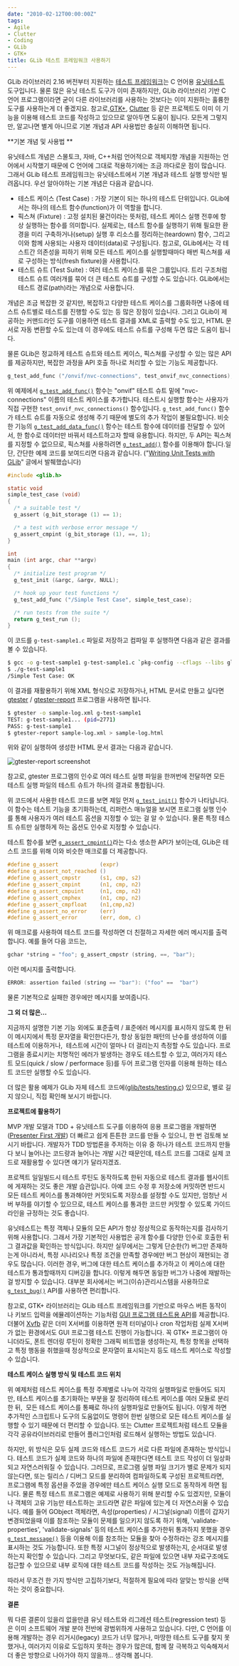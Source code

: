 ```yaml
---
date: "2010-02-12T00:00:00Z"
tags:
- Agile
- Clutter
- Coding
- GLib
- GTK+
title: GLib 테스트 프레임워크 사용하기
---
```


GLib 라이브러리 2.16 버전부터 지원하는 [테스트 프레임워크](http://library.gnome.org/devel/glib/stable/glib-Testing.html)는 C 언어용 [유닛테스트](http://en.wikipedia.org/wiki/Unit_testing) 도구입니다. 물론 많은 유닛 테스트 도구가 이미 존재하지만, GLib 라이브러리 기반 C 언어 프로그램이라면 굳이 다른 라이브러리를 사용하는 것보다는 이미 지원하는 훌륭한 도구를 사용하는게 더 좋겠지요. 참고로,[GTK+](http://www.gtk.org/), [Clutter](http://clutter-project.org/) 등 같은 프로젝트도 이미 이 기능을 이용해 테스트 코드를 작성하고 있으므로 알아두면 도움이 됩니다. 모든게 그렇지만, 알고나면 별게 아니므로 기본 개념과 API 사용법만 충실히 이해하면 됩니다.

**기본 개념 및 사용법
**

유닛테스트 개념은 스몰토크, 자바, C++처럼 언어적으로 객체지향 개념을 지원하는 언어에서 시작했기 때문에 C 언어에 그대로 적용하기에는 조금 까다로운 점이 많습니다. 그래서 GLib 테스트 프레임워크는 유닛테스트에서 기본 개념과 테스트 실행 방식만 빌려옵니다. 우선 알아야하는 기본 개념은 다음과 같습니다.

-   테스트 케이스 (Test Case) : 가장 기본이 되는 하나의 테스트 단위입니다. GLib에서는 하나의 테스트 함수(function)가 이 역할을 합니다.
-   픽스쳐 (Fixture) : 고정 설치된 물건이라는 뜻처럼, 테스트 케이스 실행 전후에 항상 실행하는 함수를 의미합니다. 실제로는, 테스트 함수를 실행하기 위해 필요한 환경을 미리 구축하거나(setup) 실행 후 리소스를 정리하는(teardown) 함수, 그리고 이와 함께 사용되는 사용자 데이터(data)로 구성됩니다. 참고로, GLib에서는 각 테스트간 의존성을 피하기 위해 모든 테스트 케이스를 실행할때마다 매번 픽스쳐를 새로 구성하는 방식(fresh fixture)을 사용합니다.
-   테스트 슈트 (Test Suite) : 여러 테스트 케이스를 묶은 그룹입니다. 트리 구조처럼 테스트 슈트 여러개를 묶어 더 큰 테스트 슈트를 구성할 수도 있습니다. GLib에서는 테스트 경로(path)라는 개념으로 사용합니다.

개념은 조금 복잡한 것 같지만, 복잡하고 다양한 테스트 케이스를 그룹화하면 나중에 테스트 슈트별로 테스트를 진행할 수도 있는 등 많은 장점이 있습니다. 그리고 GLib이 제공하는 커맨드라인 도구를 이용하면 테스트 결과를 XML로 출력할 수도 있고, HTML 문서로 자동 변환할 수도 있는데 이 경우에도 테스트 슈트를 구성해 두면 많은 도움이 됩니다.

물론 GLib은 정교하게 테스트 슈트와 테스트 케이스, 픽스쳐를 구성할 수 있는 많은 API를 제공하지만, 복잡한 과정을 API 호출 하나로 처리할 수 있는 기능도 제공합니다.

```c
g_test_add_func ("/onvif/nvc-connections", test_onvif_nvc_connections);
```

위 예제에서 [`g_test_add_func()`](http://library.gnome.org/devel/glib/stable/glib-Testing.html#g-test-add-func) 함수는 "onvif" 테스트 슈트 밑에 "nvc-connections" 이름의 테스트 케이스를 추가합니다. 테스트시 실행할 함수는 사용자가 직접 구현한 `test_onvif_nvc_connections()` 함수입니다. `g_test_add_func()` 함수가 테스트 슈트를 자동으로 생성해 주기 때문에 별도의 추가 작업이 불필요합니다. 비슷한 기능의 [`g_test_add_data_func()`](http://library.gnome.org/devel/glib/stable/glib-Testing.html#g-test-add-data-func) 함수는 테스트 함수에 데이터를 전달할 수 있어서, 한 함수로 데이터만 바꿔서 테스트하고자 할때 유용합니다. 하지만, 두 API는 픽스쳐를 지정할 수 없으므로, 픽스쳐를 사용하려면 [`g_test_add()`](http://library.gnome.org/devel/glib/stable/glib-Testing.html#g-test-add) 함수를 이용해야 합니다.일단, 간단한 예제 코드를 보여드리면 다음과 같습니다. ("[Writing Unit Tests with GLib](http://blogs.gnome.org/timj/2008/06/24/23062008-writing-unit-tests-with-glib/)" 글에서 발췌했습니다)

```c
#include <glib.h>

static void
simple_test_case (void)
{
  /* a suitable test */
  g_assert (g_bit_storage (1) == 1);

  /* a test with verbose error message */
  g_assert_cmpint (g_bit_storage (1), ==, 1);
}

int
main (int argc, char **argv)
{
  /* initialize test program */
  g_test_init (&argc, &argv, NULL);

  /* hook up your test functions */
  g_test_add_func ("/Simple Test Case", simple_test_case);

  /* run tests from the suite */
  return g_test_run ();
}
```

이 코드를 `g-test-sample1.c` 파일로 저장하고 컴파일 후 실행하면 다음과 같은 결과를 볼 수 있습니다.

```sh
$ gcc -o g-test-sample1 g-test-sample1.c `pkg-config --cflags --libs glib-2.0`
$ ./g-test-sample1
/Simple Test Case: OK
```

이 결과를 재활용하기 위해 XML 형식으로 저장하거나, HTML 문서로 만들고 싶다면 [gtester](http://library.gnome.org/devel/glib/stable/gtester.html) / [gtester-report](http://library.gnome.org/devel/glib/stable/gtester-report.html) 프로그램을 사용하면 됩니다.

```sh
$ gtester -o sample-log.xml g-test-sample1
TEST: g-test-sample1... (pid=2771)
PASS: g-test-sample1
$ gtester-report sample-log.xml > sample-log.html
```

위와 같이 실행하여 생성한 HTML 문서 결과는 다음과 같습니다.

![](/figures/gtester-report-screenshot.png "gtester-report screenshot")

참고로, gtester 프로그램의 인수로 여러 테스트 실행 파일을 한꺼번에 전달하면 모든 테스트 실행 파일의 테스트 슈트가 하나의 결과로 통합됩니다.

위 코드에서 사용한 테스트 코드를 보면 제일 먼저 [`g_test_init()`](http://library.gnome.org/devel/glib/stable/glib-Testing.html#g-test-init) 함수가 나타납니다. 이 함수는 테스트 기능을 초기화하는데, 리퍼런스 매뉴얼을 보시면 프로그램 실행 인수를 통해 사용자가 여러 테스트 옵션을 지정할 수 있는 걸 알 수 있습니다. 물론 특정 테스트 슈트만 실행하게 하는 옵션도 인수로 지정할 수 있습니다.

테스트 함수를 보면 [`g_assert_cmpint()`](http://library.gnome.org/devel/glib/stable/glib-Testing.html#g-assert-cmpint)라는 다소 생소한 API가 보이는데, GLib은 테스트 코드를 위해 이와 비슷한 매크로를 더 제공합니다.

```c
#define g_assert             (expr)
#define g_assert_not_reached ()
#define g_assert_cmpstr      (s1, cmp, s2)
#define g_assert_cmpint      (n1, cmp, n2)
#define g_assert_cmpuint     (n1, cmp, n2)
#define g_assert_cmphex      (n1, cmp, n2)
#define g_assert_cmpfloat    (n1,cmp,n2)
#define g_assert_no_error    (err)
#define g_assert_error       (err, dom, c)
```

위 매크로를 사용하여 테스트 코드를 작성하면 더 친절하고 자세한 에러 메시지를 출력합니다. 예를 들어 다음 코드는,

```c
gchar *string = "foo"; g_assert_cmpstr (string, ==, "bar");
```

이런 메시지를 출력합니다.

```c
ERROR: assertion failed (string == "bar"): ("foo" ==  "bar")
```

물론 기본적으로 실패한 경우에만 메시지를 보여줍니다.

**그 외 더 많은...**

지금까지 설명한 기본 기능 외에도 표준출력 / 표준에러 메시지를 표시하지 않도록 한 뒤 이 메시지에서 특정 문자열을 확인한다든가, 항상 동일한 패턴의 난수를 생성하여 이를 테스트에 이용하거나,  테스트에 시간이 얼마나 더 걸리는지 측정할 수도 있습니다. 프로그램을 종료시키는 치명적인 에러가 발생하는 경우도 테스트할 수 있고, 여러가지 테스트 모드(quick / slow / performace 등)를 두어 프로그램 인자를 이용해 원하는 테스트 코드만 실행할 수도 있습니다.

더 많은 활용 예제가 GLib 자체 테스트 코드에([glib/tests/testing.c](http://git.gnome.org/browse/glib/tree/glib/tests/testing.c)) 있으므로, 별로 길지 않으니, 직접 확인해 보시기 바랍니다.

**프로젝트에 활용하기**

MVP 개발 모델과 TDD + 유닛테스트 도구를 이용하여 응용 프로그램을 개발하면([Presenter First 개발](/2008/12/17/presenter-first-development/)) 더 빠르고 쉽게 튼튼한 코드를 만들 수 있으니, 한 번 검토해 보시기 바랍니다. 개발자가 TDD 방법론을 주저하는 이유 중 하나가 테스트 코드까지 만들다 보니 늘어나는 코드량과 늘어나는 개발 시간 때문인데, 테스트 코드를 그대로 실제 코드로 재활용할 수 있다면 얘기가 달라지겠죠.

프로젝트 일일빌드시 테스트 루틴도 동작하도록 한뒤 자동으로 테스트 결과를 웹사이트에 게재하는 것도 좋은 개발 습관입니다. 아예 코드 수정 후 저장소에 커밋하면 반드시 모든 테스트 케이스를 통과해야만 커밋되도록 저장소를 설정할 수도 있지만, 엄청난 서버 부하를 야기할 수 있으므로, 테스트 케이스를 통과한 코드만 커밋할 수 있도록 가이드라인을 규정하는 것도 좋습니다.

유닛테스트는 특정 객체나 모듈의 모든 API가 항상 정상적으로 동작하는지를 검사하기 위해 사용합니다. 그래서 가장 기본적인 사용법은 공개 함수를 다양한 인수로 호출한 뒤 그 결과값을 확인하는 방식입니다. 하지만 실무에서는 그렇게 단순한(?) 버그만 존재하는게 아니라서, 특정 시나리오나 특정 조건을 만족할 경우에만 버그 현상이 재현되는 경우도 많습니다. 이러한 경우, 버그에 대한 테스트 케이스를 추가하고 이 케이스에 대한 테스트가 통과할때까지 디버깅을 합니다. 이렇게 해두면 동일한 버그가 나중에 재발하는 걸 방지할 수 있습니다. 대부분 회사에서는 버그(이슈)관리시스템을 사용하므로 [`g_test_bug()`](http://library.gnome.org/devel/glib/stable/glib-Testing.html#g-test-bug) API를 사용하면 편리합니다.

참고로, GTK+ 라이브러리는 GLib 테스트 프레임워크를 기반으로 마우스 버튼 동작이나 키보드 입력을 에뮬레이션하는 기능처럼 [GUI 프로그램 테스트용 API](http://library.gnome.org/devel/gtk/stable/gtk-Testing.html)를 제공합니다. 더불어 [Xvfb](http://en.wikipedia.org/wiki/Xvfb) 같은 더미 X서버를 이용하면 원격 터미널이나 cron 작업처럼 실제 X서버가 없는 환경에서도 GUI 프로그램 테스트 진행이 가능합니다. 꼭 GTK+ 프로그램이 아니더라도, 폰트 렌더링 루틴이 정확한 그래픽 비트맵을 생성하는지, 특정 항목을 선택하고 특정 행동을 취했을때 정상적으로 문자열이 표시되는지 등도 테스트 케이스로 작성할 수 있습니다.

**테스트 케이스 실행 방식 및 테스트 코드 위치**

위 예제처럼 테스트 케이스를 특정 주제별로 나누어 각각의 실행파일로 만들어도 되지만, 테스트 케이스를 초기화하는 부분을 잘 정리하여 테스트 케이스를 여러 모듈로 분리한 뒤,  모든 테스트 케이스를 통째로 하나의 실행파일로 만들어도 됩니다. 이렇게 하면 추가적인 스크립트나 도구의 도움없이도 명령어 한번 실행으로 모든 테스트 케이스를 실행할 수 있기 때문에 더 편리할 수 있습니다. 또는 Clutter 프로젝트처럼 테스트 모듈을 각각 공유라이브러리로 만들어 플러그인처럼 로드해서 실행하는 방법도 있습니다.

하지만, 위 방식은 모두 실제 코드와 테스트 코드가 서로 다른 파일에 존재하는 방식입니다. 테스트 코드가 실제 코드와 하나의 파일에 존재한다면 테스트 코드 작성이 더 일상화되고 자연스러워질 수 있습니다. 그러므로, 프로그램 실행 파일 크기가 별로 문제가 되지 않는다면, 또는 릴리스 / 디버그 모드를 분리하여 컴파일하도록 구성된 프로젝트라면,  프로그램에 특정 옵션을 주었을 경우에만 테스트 케이스 실행 모드로 동작하게 하면 됩니다. 물론 특정 테스트 프로그램은 예제로 사용하기 위해 분리할 수도 있겠지만, 모듈이나 객체의 고유 기능만 테스트하는 코드라면 같은 파일에 있는게 더 자연스러울 수 있습니다. 예를 들어 GObject 객체라면, 속성(properties) / 시그널(signal) 이름이 갑자기 변경되었을때 이를 참조하는 모듈이 문제를 일으키지 않도록 하기 위해, 'validate-properties', 'validate-signals' 등의 테스트 케이스를 추가한뒤 통과하지 못했을 경우 [`g_test_message()`](http://library.gnome.org/devel/glib/stable/glib-Testing.html#g-test-message) 등을 이용해 이를 참조하는 모듈을 찾아 수정하라는 강조 메시지를 표시하는 것도 가능합니다. 또한 특정 시그널이 정상적으로 발생하는지, 순서대로 발생하는지 확인할 수 있습니다. 그리고 무엇보다도, 같은 파일에 있으면 내부 자료구조에도 접근할 수 있으므로 내부 로직에 대한 테스트 코드를 작성하는 것도 가능해집니다.

따라서 무조건 한 가지 방식만 고집하기보다, 적절하게 필요에 따라 알맞는 방식을 선택하는 것이 중요합니다.

**결론**

뭐 다른 결론이 있을리 없을만큼 유닛 테스트와 리그레션 테스트(regression test) 등은 이미 소프트웨어 개발 분야 전반에 광범위하게 사용하고 있습니다. 다만, C 언어를 이용해 개발하는 경우 리거시(legacy) 코드가 너무 많거나, 마땅한 테스트 도구를 찾지 못했거나, 여러가지 이유로 도입하지 못하는 경우가 많은데, 함께 잘 극복하고 익숙해져서 더 좋은 방향으로 나아가야 하지 않을까... 생각해 봅니다.
